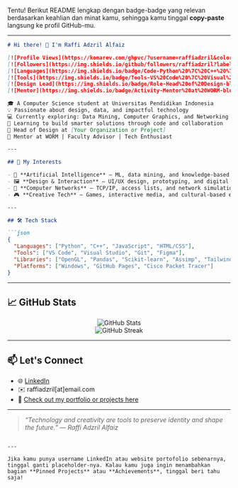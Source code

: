 Tentu! Berikut README lengkap dengan badge-badge yang relevan berdasarkan keahlian dan minat kamu, sehingga kamu tinggal **copy-paste** langsung ke profil GitHub-mu.

---

````markdown
# Hi there! 👋 I'm Raffi Adzril Alfaiz

[![Profile Views](https://komarev.com/ghpvc/?username=raffiadzril&color=blueviolet)](https://github.com/raffiadzril)
[![Followers](https://img.shields.io/github/followers/raffiadzril?label=Follow&style=social)](https://github.com/raffiadzril)
[![Languages](https://img.shields.io/badge/Code-Python%20%7C%20C++%20%7C%20JS-informational?style=flat&logo=codeforces&logoColor=white&color=success)](#)
[![Tools](https://img.shields.io/badge/Tools-VS%20Code%20%7C%20Visual%20Studio%20%7C%20Figma-orange)](#)
[![Design Lead](https://img.shields.io/badge/Role-Head%20of%20Design-blueviolet)](#)
[![Mentor](https://img.shields.io/badge/Activity-Mentor%20at%20WORM-blue)](#)

🎓 A Computer Science student at Universitas Pendidikan Indonesia  
💡 Passionate about design, data, and impactful technology  
💻 Currently exploring: Data Mining, Computer Graphics, and Networking  
🌱 Learning to build smarter solutions through code and collaboration  
🎨 Head of Design at [Your Organization or Project]  
🎯 Mentor at WORM | Faculty Advisor | Tech Enthusiast  

---

## 🚀 My Interests

- 🧠 **Artificial Intelligence** – ML, data mining, and knowledge-based systems  
- 🖼️ **Design & Interaction** – UI/UX design, prototyping, and digital storytelling  
- 🔌 **Computer Networks** – TCP/IP, access lists, and network simulation (Cisco Packet Tracer)  
- 🎮 **Creative Tech** – Games, interactive media, and cultural-based educational tools  

---

## 🛠️ Tech Stack

```json
{
  "Languages": ["Python", "C++", "JavaScript", "HTML/CSS"],
  "Tools": ["VS Code", "Visual Studio", "Git", "Figma"],
  "Libraries": ["OpenGL", "Pandas", "Scikit-learn", "Assimp", "TailwindCSS"],
  "Platforms": ["Windows", "GitHub Pages", "Cisco Packet Tracer"]
}
````

---

## 📈 GitHub Stats

<p align="center">
  <img src="https://github-readme-stats.vercel.app/api?username=raffiadzril&show_icons=true&theme=radical" alt="GitHub Stats" />
  <br/>
  <img src="https://github-readme-streak-stats.herokuapp.com/?user=raffiadzril&theme=radical" alt="GitHub Streak" />
</p>

---

## 📫 Let's Connect

* 🌐 [LinkedIn](https://www.linkedin.com/in/raffiadzril)
* ✉️ raffiadzril\[at]email.com
* 📝 [Check out my portfolio or projects here](#)

---

> *“Technology and creativity are tools to preserve identity and shape the future.”*
> — *Raffi Adzril Alfaiz*

```

---

Jika kamu punya username LinkedIn atau website portofolio sebenarnya, tinggal ganti placeholder-nya. Kalau kamu juga ingin menambahkan bagian **Pinned Projects** atau **Achievements**, tinggal beri tahu saja!
```
